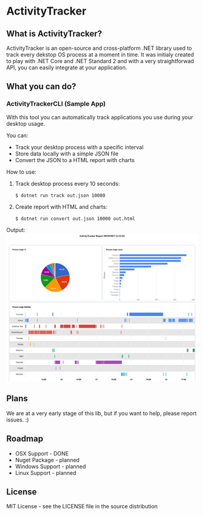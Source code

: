 # ActivityTracker

## What is ActivityTracker?

ActivityTracker is an open-source and cross-platform .NET library used to track every dekstop OS process at a moment in time. It was initialy created to play with .NET Core and .NET Standard 2 and with a very straightforwad API, you can easily integrate at your application.

## What you can do?

### ActivityTrackerCLI (Sample App)

With this tool you can automatically track applications you use during your desktop usage.

You can:
- Track your desktop process with a specific interval
- Store data locally with a simple JSON file
- Convert the JSON to a HTML report with charts

How to use:
1. Track desktop process every 10 seconds:
   ```
   $ dotnet run track out.json 10000
   ```

2. Create report with HTML and charts:
   ```
   $ dotnet run convert out.json 10000 out.html
   ```

Output:
![Report Example](/Docs/report_example.png)


## Plans

We are at a very early stage of this lib, but if you want to help, please report issues. :)


## Roadmap

- OSX Support - DONE
- Nuget Package - planned
- Windows Support - planned
- Linux Support - planned

## License

MIT License - see the LICENSE file in the source distribution

